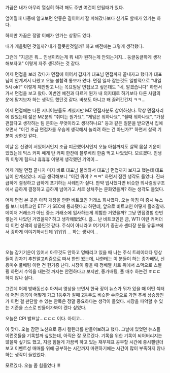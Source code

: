 가끔은 내가 아무리 열심히 하려 해도 주변 여건이 안될때가 있다.

엎어질때 나중에 알고보면 안좋은 길이어서 잘 피해갔나보다 싶기도 할때가 있기는 하다.

하지만 가끔은 정말 이해가 안가는 상황도 있다.

내가 게을렀던 것일까? 내가 잘못한것일까? 하고 예전에는 그렇게 생각했다.

그런데 "지금은 뭐... 인생이라는게 뭐 내가 원하는게 안되는거지... 둥글둥글하게 생각해보자고" 이렇게 자주 생각하는 것 같다.



어제 면접을 보러 갔다가 면접에 이어서 갑자기 대표님 면접까지 끝내자고 했다가 대표님이 안계셔서 나왔고 오늘 불합격 통보가 왔다. 면접 일자 잡는것도 일방적으로 "내일 5시 ok?" 이렇게 제안받고 나는 목요일날 면접보고 싶은데도 "네, 알겠습니다" 하면서 가서 면접을 보고 왔다. 이번엔 예전과 다르게 뭔가 내 의지대로 하기보다 다른 사람의 운에 맡겨보자 하는 생각도 했던것 같다. 바보도 아니고 왜 끌려간건지 ㅋㅋ...<br>

 어제 면접에는 다른 시니어분들도 계셨지만 MZ 면접자분도 참여하셨다. 막상 면접자리에 앉았는데 젊은 MZ분의 "취미는 뭔가요", "게임은 뭐하나요", "쉴때 뭐하나요", "가장 괜찮다고 생각하는 팀 문화는 무엇이라고 생각하나요" 등과 같은 질문을 받으면서 집에 오면서 "이건 조금 면접자를 우습게 생각해서 놀리려 하는 건 아닌가?" 하면서 살짝 기분이 상한것 같다.<br>

이날 온 신경이 서있어서인지 조금 피곤했어서인지 오늘 아침까지도 살짝 몸살 기운이 있었는데 믹스 커피 쎄게 탄  커피 한잔에 블루베리 한줌 먹고 나았었다. 모르겠다. 인생 뭐 이렇게 힘드냐 휴휴휴 이렇게 생각했던 기억이...<br>

어제 개발 면접 끝나자 마자 바로 대표님 불러와서 대표님 면접까지 보자고 했는데 대표님이 안계셨었다. 지금 생각해보니 "이건 뭐야 ? ㅋㅋ" 하면서 잠깐 생각도 들었다. 진짜 급하게 결정하고 급하게 포기하는 사례인가 싶다. 만약 입사했다면 비슷한 의사결정구조에서 급하게 결정하고 급하게 넘어가고 서로 상처주는 문화였을까? 하는 생각도 들었다.<BR>

어제 면접 본 곳은 아직 개장을 안한 비트코인 거래소 회사였다. 오늘 아침 미 증시 뉴스를 보니 비트코인 ETF 가 SEC에 통과됐다고 하던데, 앞으로 비트코인 어떻게 흘러갈까. 메이저 거래소가 아닌 중소 거래소에 입사하는게 위험한 거였을까? 그냥 면접경험 한번 쌓는게 나았던 거였을까? 하고 생각해봤었다. 흠... 난 비트코인은 금, WTI 이런 커머더티 이런 성격의 상품인것 같다. 주식이 아니라고 여기저기 증권사 센터장 분들 유튜브에서 강하게 이야기하시던데 워워워 ... 하는 생각이...<br>

<br>

오늘 감기기운이 있어서 아무것도 안하고 멍때리고 있을 때 나는 주식 트레이더다 영상들이 갑자기 추천알고리즘으로 떠서 한번 봤는데, 나한테는 이 분들이 하는 종가배팅, 신용미수 풀배팅 이런 건 현기증 난다. 시장이 좋을 때 정배열 차트 위에서 소액으로 스켈핑 하면서 수익을 내는것 까지는 안전하다고 보지만, 종가배팅, 풀 매수 하는건 ㅎㄷㄷ 하지 않나 싶다.<br>

그런데 어제 방배동선수 아저씨 영상을 보면서 한국 장이 뉴스가 뭐가 있을 때 어떤 섹터에 어떤 종목이 어떻게 가고 1등주가 갈때 2등주도 비슷한 수준으로 가면 추세 상승장인가 이런 걸 판단할 수 있는 안목은 정말 중요하다는 생각이 들었다. 시장을 파악할 수 있는 기준을 스스로 만들어가봐야 겠다 싶었다.<br>

오늘은 CPI 발표날...ㄷㄷㄷ 이다. 아이고...<bR>

아 맞다. 오늘 잠깐 노션으로 증시 캘린더를 만들어보려고 했다. 그날에 있었던 뉴스들 이런것들을 기록할까 싶었는데, 아직은 잘 모르겠다. 기록을 위한 기록이 되어버리지는 않을까 싶기도 했고, 지금 힘들게 가끔씩 하고 있는 재무제표 공부할 시간에 증시캘린더 보고 이벤트성 매매를 위해 공부하는 시간까지 마련하기에는 시간이 많이 부족하지 않나 하는 생각이 들었었다.<br>

모르겠다. 오늘 좀 힘들었다 !!! <br>

<br>

